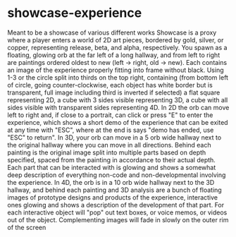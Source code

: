 # showcase-experience
Meant to be a showcase of various different works
Showcase is a proxy where a player enters a world of 2D art pieces, bordered by gold, silver, or copper,
representing release, beta, and alpha, respectively. You spawn as a floating, glowing orb at the far
left of a long hallway, and from left to right are paintings ordered oldest to new (left -> right, old
-> new). Each contains an image of the experience properly fitting into frame without black. Using 1-3
or the circle split into thirds on the top right, containing (from bottom left of circle, going
counter-clockwise, each object has white border but is transparent, full image including third is
inverted if selected) a flat square representing 2D, a cube with 3 sides visible representing 3D, a
cube with all sides visible with transparent sides representing 4D. In 2D the orb can move left to right
and, if close to a portrait, can click or press "E" to enter the experience, which shows a short demo
of the experience that can be exited at any time with "ESC", where at the end is says "demo has ended,
use "ESC" to return". In 3D, your orb can move in a 5 orb wide hallway next to the original hallway
where you can move in all directions. Behind each painting is the original image split into multiple
parts based on depth specified, spaced from the painting in accordance to their actual depth. Each
part that can be interacted with is glowing and shows a somewhat deep description of everything
non-code and non-developmental involving the experience. In 4D, the orb is in a 10 orb wide hallway next
to the 3D hallway, and behind each painting and 3D analysis are a bunch of floating images of prototype
designs and products of the experience, interactive ones glowing and shows a description of the
development of that part. For each interactive object will "pop" out text boxes, or voice memos, or
videos out of the object. Complementing images will fade in slowly on the outer rim of the screen
